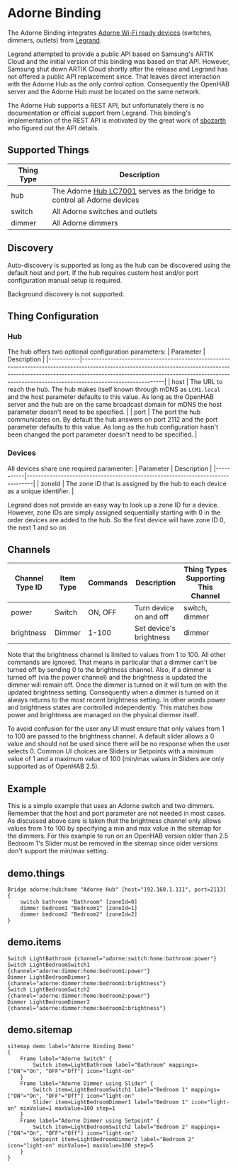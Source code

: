 # Adorne Binding 

The Adorne Binding integrates [Adorne Wi-Fi ready devices](https://www.legrand.us/adorne/products/wireless-whole-house-lighting-controls.aspx) (switches, dimmers, outlets) from [Legrand](legrand.com).

Legrand attempted to provide a public API based on Samsung's ARTIK Cloud and the initial version of this binding was based on that API.
However, Samsung shut down ARTIK Cloud shortly after the release and Legrand has not offered a public API replacement since.
That leaves direct interaction with the Adorne Hub as the only control option.
Consequently the OpenHAB server and the Adorne Hub must be located on the same network.

The Adorne Hub supports a REST API, but unfortunately there is no documentation or official support from Legrand.
This binding's implementation of the REST API is motivated by the great work of [sbozarth](https://github.com/sbozarth/homebridge-lc7001) who figured out the API details.

## Supported Things

| Thing Type | Description                                                                                                                                                           |
|------------|-----------------------------------------------------------------------------------------------------------------------------------------------------------------------|
| hub        | The Adorne [Hub LC7001](https://www.legrand.us/adorne/products/wireless-whole-house-lighting-controls/lc7001.aspx) serves as the bridge to control all Adorne devices |
| switch     | All Adorne switches and outlets                                                                                                                                       |
| dimmer     | All Adorne dimmers                                                                                                                                                    |

## Discovery

Auto-discovery is supported as long as the hub can be discovered using the default host and port. 
If the hub requires custom host and/or port configuration manual setup is required. 

Background discovery is not supported.

## Thing Configuration

### Hub

The hub offers two optional configuration parameters:
| Parameter | Description                                                                                                                                                                                                                                                           |
|-----------|-----------------------------------------------------------------------------------------------------------------------------------------------------------------------------------------------------------------------------------------------------------------------|
| host      | The URL to reach the hub. The hub makes itself known through mDNS as `LCM1.local` and the host parameter defaults to this value. As long as the OpenHAB server and the hub are on the same broadcast domain for mDNS the host parameter doesn't need to be specified. |
| port      | The port the hub communicates on. By default the hub answers on port 2112 and the port parameter defaults to this value. As long as the hub configuration hasn't been changed the port parameter doesn't need to be specified.                                        |

### Devices

All devices share one required paramenter:
| Parameter | Description                                                                    |
|-----------|--------------------------------------------------------------------------------|
| zoneId    | The zone ID that is assigned by the hub to each device as a unique identifier. |

Legrand does not provide an easy way to look up a zone ID for a device.
However, zone IDs are simply assigned sequentially starting with 0 in the order devices are added to the hub.
So the first device will have zone ID 0, the next 1 and so on. 

## Channels

| Channel Type ID | Item Type | Commands | Description             | Thing Types Supporting This Channel |
|-----------------|-----------|----------|-------------------------|-------------------------------------|
| power           | Switch    | ON, OFF  | Turn device on and off  | switch, dimmer                      |
| brightness      | Dimmer    | 1-100    | Set device's brightness | dimmer                              |

Note that the brightness channel is limited to values from 1 to 100.
All other commands are ignored.
That means in particular that a dimmer can't be turned off by sending 0 to the brightness channel.
Also, if a dimmer is turned off (via the power channel) and the brightness is updated the dimmer will remain off.
Once the dimmer is turned on it will turn on with the updated brightness setting.
Consequently when a dimmer is turned on it always returns to the most recent brightness setting.
In other words power and brightness states are controlled independently.
This matches how power and brightness are managed on the physical dimmer itself. 

To avoid confusion for the user any UI must ensure that only values from 1 to 100 are passed to the brightness channel.
A default slider allows a 0 value and should not be used since there will be no response when the user selects 0. 
Common UI choices are Sliders or Setpoints with a minimum value of 1 and a maximum value of 100 (min/max values in Sliders are only supported as of OpenHAB 2.5).

## Example

This is a simple example that uses an Adorne switch and two dimmers.
Remember that the host and port parameter are not needed in most cases.
As discussed above care is taken that the brightness channel only allows values from 1 to 100 by specifying a min and max value in the sitemap for the dimmers.
For this example to run on an OpenHAB version older than 2.5 Bedroom 1's Slider must be removed in the sitemap since older versions don't support the min/max setting. 

## demo.things

```
Bridge adorne:hub:home "Adorne Hub" [host="192.160.1.111", port=2113] {
	switch bathroom "Bathroom" [zoneId=0]
	dimmer bedroom1 "Bedroom1" [zoneId=1]
	dimmer bedroom2 "Bedroom2" [zoneId=2]
}
```

## demo.items

```
Switch LightBathroom {channel="adorne:switch:home:bathroom:power"}
Switch LightBedroomSwitch1 {channel="adorne:dimmer:home:bedroom1:power"}
Dimmer LightBedroomDimmer1 {channel="adorne:dimmer:home:bedroom1:brightness"}
Switch LightBedroomSwitch2 {channel="adorne:dimmer:home:bedroom2:power"}
Dimmer LightBedroomDimmer2 {channel="adorne:dimmer:home:bedroom2:brightness"}
```

## demo.sitemap

```
sitemap demo label="Adorne Binding Demo"
{
	Frame label="Adorne Switch" {
		Switch item=LightBathroom label="Bathroom" mappings=["ON"="On", "OFF"="Off"] icon="light-on"
	}
	Frame label="Adorne Dimmer using Slider" {
		Switch item=LightBedroomSwitch1 label="Bedroom 1" mappings=["ON"="On", "OFF"="Off"] icon="light-on"
		Slider item=LightBedroomDimmer1 label="Bedroom 1" icon="light-on" minValue=1 maxValue=100 step=1
	}
	Frame label="Adorne Dimmer using Setpoint" {
		Switch item=LightBedroomSwitch2 label="Bedroom 2" mappings=["ON"="On", "OFF"="Off"] icon="light-on"
		Setpoint item=LightBedroomDimmer2 label="Bedroom 2" icon="light-on" minValue=1 maxValue=100 step=5
	}
}
```

